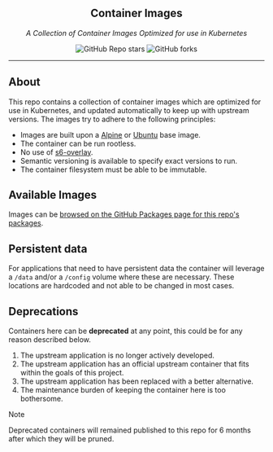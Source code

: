 <div align="center">

## Container Images

_A Collection of Container Images Optimized for use in Kubernetes_

</div>

<div align="center">

![GitHub Repo stars](https://img.shields.io/github/stars/bjw-s-labs/container-images?style=for-the-badge)
![GitHub forks](https://img.shields.io/github/forks/bjw-s-labs/container-images?style=for-the-badge)

</div>

---

## About

This repo contains a collection of container images which are optimized for use in Kubernetes, and updated automatically to keep up with upstream versions. The images try to adhere to the following principles:

- Images are built upon a [Alpine](https://hub.docker.com/_/alpine) or [Ubuntu](https://hub.docker.com/_/ubuntu) base image.
- The container can be run rootless.
- No use of [s6-overlay](https://github.com/just-containers/s6-overlay).
- Semantic versioning is available to specify exact versions to run.
- The container filesystem must be able to be immutable.

## Available Images

Images can be [browsed on the GitHub Packages page for this repo's packages](https://github.com/orgs/bjw-s-labs/packages?tab=packages&repo_name=container-images).

## Persistent data

For applications that need to have persistent data the container will leverage a `/data` and/or a `/config` volume where these are necessary. These locations are hardcoded and not able to be changed in most cases.

## Deprecations

Containers here can be **deprecated** at any point, this could be for any reason described below.

1. The upstream application is no longer actively developed.
2. The upstream application has an official upstream container that fits within the goals of this project.
3. The upstream application has been replaced with a better alternative.
4. The maintenance burden of keeping the container here is too bothersome.

> [!NOTE]
> Deprecated containers will remained published to this repo for 6 months after which they will be pruned.

